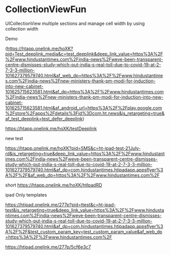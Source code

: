 # CollectionViewFun
UICollectionView multiple sections and manage cell width by using collection width



Demo

<!-- ![Alt Text](https://github.com/rahul9988/CollectionViewFun/blob/main/demo.gif) -->

(https://htapp.onelink.me/hoXK?pid=Test_deeplink_media&c=test_deeplink&deep_link_value=https%3A%2F%2Fwww.hindustantimes.com%2Findia-news%2Fweve-been-transparent-centre-dismisses-study-which-put-india-s-real-toll-due-to-covid-19-at-2-7-3-3-million-101627379579740.html&af_web_dp=https%3A%2F%2Fwww.hindustantimes.com%2Findia-news%2Fnew-ministers-thank-pm-modi-for-induction-into-new-cabinet-101625715623581.html&af_dp=https%3A%2F%2Fwww.hindustantimes.com%2Findia-news%2Fnew-ministers-thank-pm-modi-for-induction-into-new-cabinet-101625715623581.html&af_android_url=https%3A%2F%2Fplay.google.com%2Fstore%2Fapps%2Fdetails%3Fid%3Dcom.ht.news&is_retargeting=true&af_test_deeplink=test_defer_deeplink)




https://htapp.onelink.me/hoXK/testDeeplink


new test 

https://htapp.onelink.me/hoXK?pid=SMS&c=ht-ipad-test-21July-rd&is_retargeting=true&deep_link_value=https%3A%2F%2Fwww.hindustantimes.com%2Findia-news%2Fweve-been-transparent-centre-dismisses-study-which-put-india-s-real-toll-due-to-covid-19-at-2-7-3-3-million-101627379579740.html&af_dp=com.hindustantimes.htipadapp.appsflyer%3A%2F%2F&af_web_dp=https%3A%2F%2Fwww.hindustantimes.com%2F


short 
https://htapp.onelink.me/hoXK/htIpadRD



ipad Only templates 

https://htipad.onelink.me/277p?pid=ttest&c=ht-ipad-test&is_retargeting=true&deep_link_value=https%3A%2F%2Fwww.hindustantimes.com%2Findia-news%2Fweve-been-transparent-centre-dismisses-study-which-put-india-s-real-toll-due-to-covid-19-at-2-7-3-3-million-101627379579740.html&af_dp=com.hindustantimes.htipadapp.appsflyer%3A%2F%2F&test_custom_param_key=test_custom_param_value&af_web_dp=https%3A%2F%2Fwww.hindustantimes.com%2F

https://htipad.onelink.me/277p/5cf6e3c7
